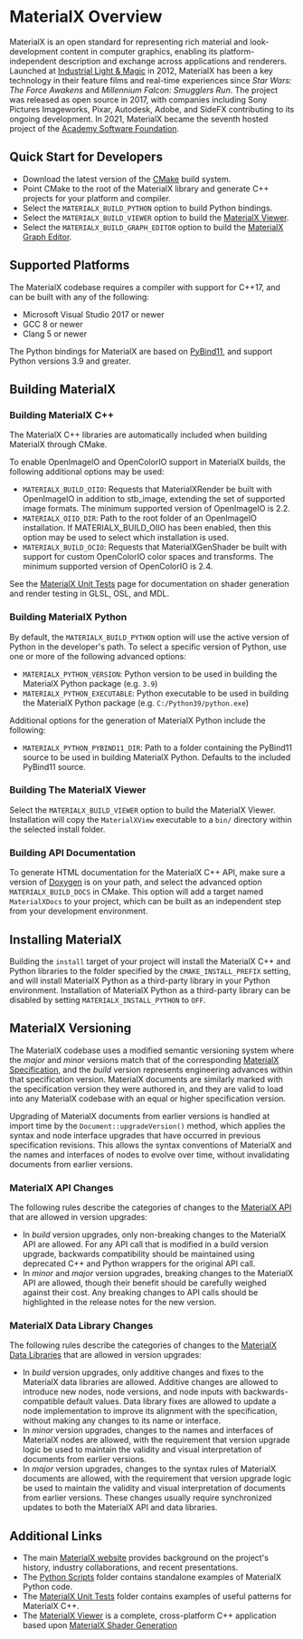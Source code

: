 # MaterialX Overview

MaterialX is an open standard for representing rich material and look-development content in computer graphics, enabling its platform-independent description and exchange across applications and renderers.  Launched at [Industrial Light & Magic](https://www.ilm.com/) in 2012, MaterialX has been a key technology in their feature films and real-time experiences since _Star Wars: The Force Awakens_ and _Millennium Falcon: Smugglers Run_.  The project was released as open source in 2017, with companies including Sony Pictures Imageworks, Pixar, Autodesk, Adobe, and SideFX contributing to its ongoing development.  In 2021, MaterialX became the seventh hosted project of the [Academy Software Foundation](https://www.aswf.io/).

## Quick Start for Developers

- Download the latest version of the [CMake](https://cmake.org/) build system.
- Point CMake to the root of the MaterialX library and generate C++ projects for your platform and compiler.
- Select the `MATERIALX_BUILD_PYTHON` option to build Python bindings.
- Select the `MATERIALX_BUILD_VIEWER` option to build the [MaterialX Viewer](https://github.com/AcademySoftwareFoundation/MaterialX/blob/main/documents/DeveloperGuide/Viewer.md).
- Select the `MATERIALX_BUILD_GRAPH_EDITOR` option to build the [MaterialX Graph Editor](https://github.com/AcademySoftwareFoundation/MaterialX/blob/main/documents/DeveloperGuide/GraphEditor.md). 

## Supported Platforms

The MaterialX codebase requires a compiler with support for C++17, and can be built with any of the following:

- Microsoft Visual Studio 2017 or newer
- GCC 8 or newer
- Clang 5 or newer

The Python bindings for MaterialX are based on [PyBind11](https://github.com/pybind/pybind11), and support Python versions 3.9 and greater.

## Building MaterialX

### Building MaterialX C++

The MaterialX C++ libraries are automatically included when building MaterialX through CMake.

To enable OpenImageIO and OpenColorIO support in MaterialX builds, the following additional options may be used:

- `MATERIALX_BUILD_OIIO`: Requests that MaterialXRender be built with OpenImageIO in addition to stb_image, extending the set of supported image formats.  The minimum supported version of OpenImageIO is 2.2.
- `MATERIALX_OIIO_DIR`: Path to the root folder of an OpenImageIO installation.  If MATERIALX_BUILD_OIIO has been enabled, then this option may be used to select which installation is used.
- `MATERIALX_BUILD_OCIO`: Requests that MaterialXGenShader be built with support for custom OpenColorIO color spaces and transforms.  The minimum supported version of OpenColorIO is 2.4.

See the [MaterialX Unit Tests](https://github.com/AcademySoftwareFoundation/MaterialX/tree/main/source/MaterialXTest) page for documentation on shader generation and render testing in GLSL, OSL, and MDL.

### Building MaterialX Python

By default, the `MATERIALX_BUILD_PYTHON` option will use the active version of Python in the developer's path.  To select a specific version of Python, use one or more of the following advanced options:

- `MATERIALX_PYTHON_VERSION`: Python version to be used in building the MaterialX Python package (e.g. `3.9`)
- `MATERIALX_PYTHON_EXECUTABLE`: Python executable to be used in building the MaterialX Python package (e.g. `C:/Python39/python.exe`)

Additional options for the generation of MaterialX Python include the following:

- `MATERIALX_PYTHON_PYBIND11_DIR`: Path to a folder containing the PyBind11 source to be used in building MaterialX Python. Defaults to the included PyBind11 source.

### Building The MaterialX Viewer

Select the `MATERIALX_BUILD_VIEWER` option to build the MaterialX Viewer.  Installation will copy the `MaterialXView` executable to a `bin/` directory within the selected install folder.

### Building API Documentation

To generate HTML documentation for the MaterialX C++ API, make sure a version of [Doxygen](https://www.doxygen.org/) is on your path, and select the advanced option `MATERIALX_BUILD_DOCS` in CMake.  This option will add a target named `MaterialXDocs` to your project, which can be built as an independent step from your development environment.

## Installing MaterialX

Building the `install` target of your project will install the MaterialX C++ and Python libraries to the folder specified by the `CMAKE_INSTALL_PREFIX` setting, and will install MaterialX Python as a third-party library in your Python environment.  Installation of MaterialX Python as a third-party library can be disabled by setting `MATERIALX_INSTALL_PYTHON` to `OFF`.

## MaterialX Versioning

The MaterialX codebase uses a modified semantic versioning system where the *major* and *minor* versions match that of the corresponding [MaterialX Specification](https://materialx.org/Specification.html), and the *build* version represents engineering advances within that specification version.  MaterialX documents are similarly marked with the specification version they were authored in, and they are valid to load into any MaterialX codebase with an equal or higher specification version.

Upgrading of MaterialX documents from earlier versions is handled at import time by the `Document::upgradeVersion()` method, which applies the syntax and node interface upgrades that have occurred in previous specification revisions.  This allows the syntax conventions of MaterialX and the names and interfaces of nodes to evolve over time, without invalidating documents from earlier versions.

### MaterialX API Changes

The following rules describe the categories of changes to the [MaterialX API](https://materialx.org/docs/api/classes.html) that are allowed in version upgrades:

- In *build* version upgrades, only non-breaking changes to the MaterialX API are allowed.  For any API call that is modified in a build version upgrade, backwards compatibility should be maintained using deprecated C++ and Python wrappers for the original API call.
- In *minor* and *major* version upgrades, breaking changes to the MaterialX API are allowed, though their benefit should be carefully weighed against their cost.  Any breaking changes to API calls should be highlighted in the release notes for the new version.

### MaterialX Data Library Changes

The following rules describe the categories of changes to the [MaterialX Data Libraries](https://github.com/AcademySoftwareFoundation/MaterialX/tree/main/libraries) that are allowed in version upgrades:

- In *build* version upgrades, only additive changes and fixes to the MaterialX data libraries are allowed.  Additive changes are allowed to introduce new nodes, node versions, and node inputs with backwards-compatible default values.  Data library fixes are allowed to update a node implementation to improve its alignment with the specification, without making any changes to its name or interface.
- In *minor* version upgrades, changes to the names and interfaces of MaterialX nodes are allowed, with the requirement that version upgrade logic be used to maintain the validity and visual interpretation of documents from earlier versions.
- In *major* version upgrades, changes to the syntax rules of MaterialX documents are allowed, with the requirement that version upgrade logic be used to maintain the validity and visual interpretation of documents from earlier versions.  These changes usually require synchronized updates to both the MaterialX API and data libraries.

## Additional Links

- The main [MaterialX website](http://www.materialx.org) provides background on the project's history, industry collaborations, and recent presentations.
- The [Python Scripts](https://github.com/materialx/MaterialX/tree/main/python/Scripts) folder contains standalone examples of MaterialX Python code.
- The [MaterialX Unit Tests](https://github.com/materialx/MaterialX/tree/main/source/MaterialXTest) folder contains examples of useful patterns for MaterialX C++.
- The [MaterialX Viewer](https://github.com/materialx/MaterialX/blob/main/documents/DeveloperGuide/Viewer.md) is a complete, cross-platform C++ application based upon [MaterialX Shader Generation](https://github.com/materialx/MaterialX/blob/main/documents/DeveloperGuide/ShaderGeneration.md)
